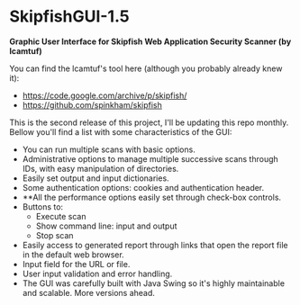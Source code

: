 # SkipfishGUI-1.5
**Graphic User Interface for Skipfish Web Application Security Scanner (by lcamtuf)**

You can find the lcamtuf's tool here (although you probably already knew it):
- https://code.google.com/archive/p/skipfish/
- https://github.com/spinkham/skipfish

This is the second release of this project, I'll be updating this repo monthly. Bellow you'll find a list with some characteristics of the GUI:
- You can run multiple scans with basic options.
- Administrative options to manage multiple successive scans through IDs, with easy manipulation of directories.
- Easily set output and input dictionaries.
- Some authentication options: cookies and authentication header.
- **All the performance options easily set through check-box controls.
- Buttons to:
  - Execute scan
  - Show command line: input and output
  - Stop scan
- Easily access to generated report through links that open the report file in the default web browser.
- Input field for the URL or file.
- User input validation and error handling.
- The GUI was carefully built with Java Swing so it's highly maintainable and scalable. More versions ahead.

